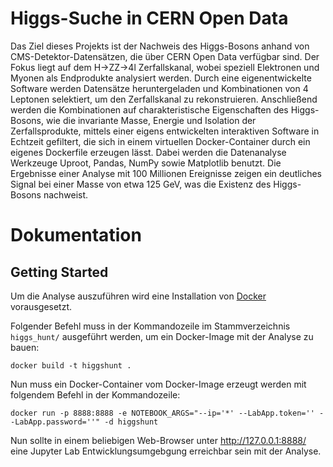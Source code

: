 # Higgs-Suche in CERN Open Data
Das Ziel dieses Projekts ist der Nachweis des Higgs-Bosons anhand von CMS-Detektor-Datensätzen, die über CERN Open Data verfügbar sind. Der Fokus liegt auf dem H→ZZ→4l Zerfallskanal, wobei speziell Elektronen und Myonen als Endprodukte analysiert werden. Durch eine eigenentwickelte Software werden Datensätze heruntergeladen und Kombinationen von 4 Leptonen selektiert, um den Zerfallskanal zu rekonstruieren. Anschließend werden die Kombinationen auf charakteristische Eigenschaften des Higgs-Bosons, wie die invariante Masse, Energie und Isolation der Zerfallsprodukte, mittels einer eigens entwickelten interaktiven Software in Echtzeit gefiltert, die sich in einem virtuellen Docker-Container durch ein eigenes Dockerfile erzeugen lässt. Dabei werden die Datenanalyse Werkzeuge Uproot, Pandas, NumPy sowie Matplotlib benutzt. Die Ergebnisse einer Analyse mit 100 Millionen Ereignisse zeigen ein deutliches Signal bei einer Masse von etwa 125 GeV, was die Existenz des Higgs-Bosons nachweist.

# Dokumentation
## Getting Started
Um die Analyse auszuführen wird eine Installation von [Docker](https://www.docker.com/) vorausgesetzt.

Folgender Befehl muss in der Kommandozeile im Stammverzeichnis `higgs_hunt/` ausgeführt werden, um ein Docker-Image mit der Analyse zu bauen:
```
docker build -t higgshunt .
```

Nun muss ein Docker-Container vom Docker-Image erzeugt werden mit folgendem Befehl in der Kommandozeile:
```
docker run -p 8888:8888 -e NOTEBOOK_ARGS="--ip='*' --LabApp.token='' --LabApp.password=''" -d higgshunt
```

Nun sollte in einem beliebigen Web-Browser unter http://127.0.0.1:8888/ eine Jupyter Lab Entwicklungsumgebgung erreichbar sein mit der Analyse.